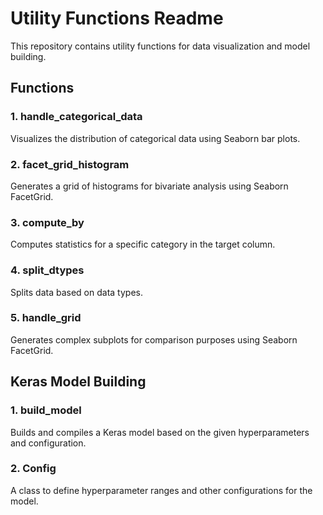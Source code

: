 # Utility Functions Readme

This repository contains utility functions for data visualization and model building.

## Functions

### 1. **handle_categorical_data**

Visualizes the distribution of categorical data using Seaborn bar plots.

### 2. **facet_grid_histogram**

Generates a grid of histograms for bivariate analysis using Seaborn FacetGrid.

### 3. **compute_by**

Computes statistics for a specific category in the target column.

### 4. **split_dtypes**

Splits data based on data types.

### 5. **handle_grid**

Generates complex subplots for comparison purposes using Seaborn FacetGrid.

## Keras Model Building

### 1. **build_model**

Builds and compiles a Keras model based on the given hyperparameters and configuration.

### 2. **Config**

A class to define hyperparameter ranges and other configurations for the model.
